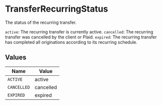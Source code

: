 # TransferRecurringStatus

The status of the recurring transfer.

`active`: The recurring transfer is currently active.
`cancelled`: The recurring transfer was cancelled by the client or Plaid.
`expired`: The recurring transfer has completed all originations according to its recurring schedule.


## Values

| Name        | Value       |
| ----------- | ----------- |
| `ACTIVE`    | active      |
| `CANCELLED` | cancelled   |
| `EXPIRED`   | expired     |